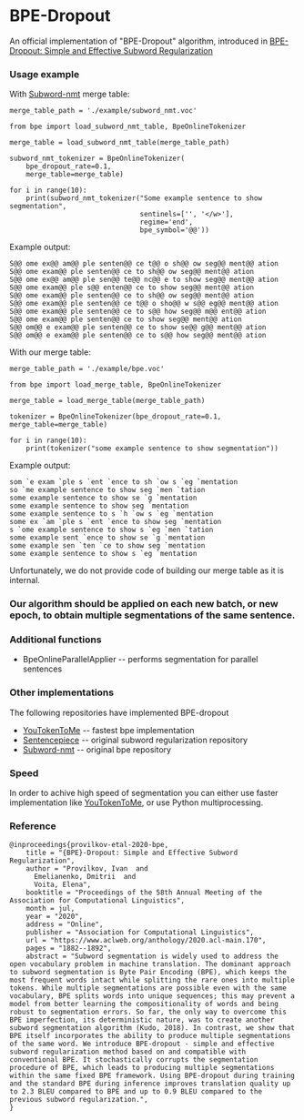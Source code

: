 # BPE-Dropout
An official implementation of "BPE-Dropout" algorithm, introduced in [BPE-Dropout: Simple and Effective Subword Regularization](https://www.aclweb.org/anthology/2020.acl-main.170/)

### Usage example

With [Subword-nmt](https://github.com/rsennrich/subword-nmt) merge table:

```
merge_table_path = './example/subword_nmt.voc'

from bpe import load_subword_nmt_table, BpeOnlineTokenizer

merge_table = load_subword_nmt_table(merge_table_path)

subword_nmt_tokenizer = BpeOnlineTokenizer(
    bpe_dropout_rate=0.1, 
    merge_table=merge_table)

for i in range(10):
    print(subword_nmt_tokenizer("Some example sentence to show segmentation", 
                                sentinels=['', '</w>'],
                                regime='end',
                                bpe_symbol='@@'))
```

Example output:

```
S@@ ome ex@@ am@@ ple senten@@ ce t@@ o sh@@ ow seg@@ ment@@ ation
S@@ ome exam@@ ple senten@@ ce to sh@@ ow seg@@ ment@@ ation
S@@ ome ex@@ am@@ ple sen@@ te@@ nc@@ e to show seg@@ ment@@ ation
S@@ ome exam@@ ple s@@ enten@@ ce to show seg@@ ment@@ ation
S@@ ome exam@@ ple senten@@ ce to sh@@ ow seg@@ ment@@ ation
S@@ ome exam@@ ple senten@@ ce t@@ o sho@@ w s@@ eg@@ ment@@ ation
S@@ ome exam@@ ple senten@@ ce to s@@ how seg@@ m@@ ent@@ ation
S@@ ome exam@@ ple senten@@ ce to show seg@@ ment@@ ation
S@@ om@@ e exam@@ ple senten@@ ce to show se@@ g@@ ment@@ ation
S@@ om@@ e exam@@ ple senten@@ ce to s@@ how seg@@ ment@@ ation
```

With our merge table:

```
merge_table_path = './example/bpe.voc'

from bpe import load_merge_table, BpeOnlineTokenizer

merge_table = load_merge_table(merge_table_path)

tokenizer = BpeOnlineTokenizer(bpe_dropout_rate=0.1, merge_table=merge_table)

for i in range(10):
    print(tokenizer("some example sentence to show segmentation"))
```

Example output:
```
som `e exam `ple s `ent `ence to sh `ow s `eg `mentation
so `me example sentence to show seg `men `tation
some example sentence to show se `g `mentation
some example sentence to show seg `mentation
some example sentence to s `h `ow s `eg `mentation
some ex `am `ple s `ent `ence to show seg `mentation
s `ome example sentence to show s `eg `men `tation
some example sent `ence to show se `g `mentation
some example sen `ten `ce to show seg `mentation
some example sentence to show s `eg `mentation
```

Unfortunately, we do not provide code of building our merge table as it is internal.

### Our algorithm should be applied on each new batch, or new epoch, to obtain multiple segmentations of the same sentence.

### Additional functions

* BpeOnlineParallelApplier -- performs segmentation for parallel sentences

### Other implementations
The following repositories have implemented BPE-dropout
* [YouTokenToMe](https://github.com/VKCOM/YouTokenToMe) -- fastest bpe implementation
* [Sentencepiece](https://github.com/google/sentencepiece) -- original subword regularization repository
* [Subword-nmt](https://github.com/rsennrich/subword-nmt) -- original bpe repository

### Speed

In order to achive high speed of segmentation you can either use faster implementation like [YouTokenToMe](https://github.com/VKCOM/YouTokenToMe), or use Python multiprocessing.

### Reference

```
@inproceedings{provilkov-etal-2020-bpe,
    title = "{BPE}-Dropout: Simple and Effective Subword Regularization",
    author = "Provilkov, Ivan  and
      Emelianenko, Dmitrii  and
      Voita, Elena",
    booktitle = "Proceedings of the 58th Annual Meeting of the Association for Computational Linguistics",
    month = jul,
    year = "2020",
    address = "Online",
    publisher = "Association for Computational Linguistics",
    url = "https://www.aclweb.org/anthology/2020.acl-main.170",
    pages = "1882--1892",
    abstract = "Subword segmentation is widely used to address the open vocabulary problem in machine translation. The dominant approach to subword segmentation is Byte Pair Encoding (BPE), which keeps the most frequent words intact while splitting the rare ones into multiple tokens. While multiple segmentations are possible even with the same vocabulary, BPE splits words into unique sequences; this may prevent a model from better learning the compositionality of words and being robust to segmentation errors. So far, the only way to overcome this BPE imperfection, its deterministic nature, was to create another subword segmentation algorithm (Kudo, 2018). In contrast, we show that BPE itself incorporates the ability to produce multiple segmentations of the same word. We introduce BPE-dropout - simple and effective subword regularization method based on and compatible with conventional BPE. It stochastically corrupts the segmentation procedure of BPE, which leads to producing multiple segmentations within the same fixed BPE framework. Using BPE-dropout during training and the standard BPE during inference improves translation quality up to 2.3 BLEU compared to BPE and up to 0.9 BLEU compared to the previous subword regularization.",
}
```
